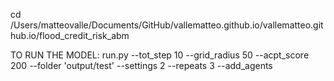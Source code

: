 
cd /Users/matteovalle/Documents/GitHub/vallematteo.github.io/vallematteo.github.io/flood_credit_risk_abm


TO RUN THE MODEL:
run.py --tot_step 10 --grid_radius 50 --acpt_score 200 --folder 'output/test' --settings 2 --repeats 3 --add_agents

